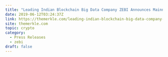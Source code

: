```yaml
---
title: "Leading Indian Blockchain Big Data Company ZEBI Announces Mainnet Launch and New Products for 2019"
date: 2019-06-12T03:24:37Z
link: https://themerkle.com/leading-indian-blockchain-big-data-company-zebi-announces-mainnet-launch-and-new-products-for-2019/?utm_medium=RSS&utm_source=hune
site: themerkle.com
topic: crypto
category:
  - Press Releases
  - zebi
draft: false
---
```

